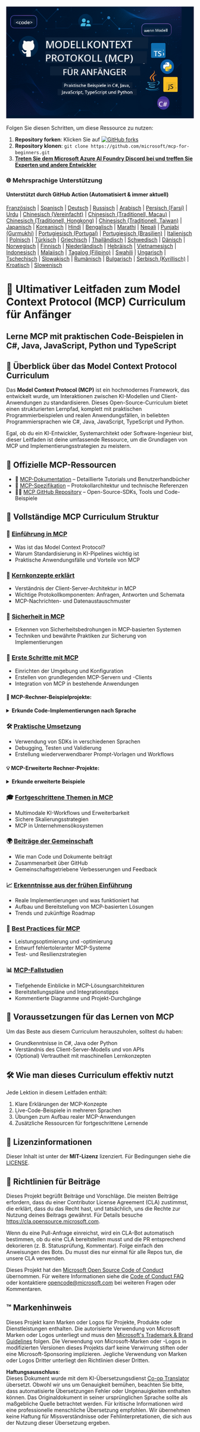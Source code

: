 <!--
CO_OP_TRANSLATOR_METADATA:
{
  "original_hash": "2a21391378c12ecfef50f866329dfde0",
  "translation_date": "2025-05-17T05:06:08+00:00",
  "source_file": "README.md",
  "language_code": "de"
}
-->
![MCP-für-Anfänger](../../translated_images/mcp-beginners.d21ba1f29a4d6177f2f95151a2f188ef968b4a2fdb50ce0d033d2aa1978ceb90.de.png)

Folgen Sie diesen Schritten, um diese Ressource zu nutzen:
1. **Repository forken**: Klicken Sie auf [![GitHub forks](https://img.shields.io/github/forks/microsoft/mcp-for-beginners.svg?style=social&label=Fork)](https://GitHub.com/microsoft/mcp-for-beginners/network)
2. **Repository klonen**: `git clone https://github.com/microsoft/mcp-for-beginners.git`
3. [**Treten Sie dem Microsoft Azure AI Foundry Discord bei und treffen Sie Experten und andere Entwickler**](https://discord.com/invite/ByRwuEEgH4)

### 🌐 Mehrsprachige Unterstützung

#### Unterstützt durch GitHub Action (Automatisiert & immer aktuell)
[Französisch](../fr/README.md) | [Spanisch](../es/README.md) | [Deutsch](./README.md) | [Russisch](../ru/README.md) | [Arabisch](../ar/README.md) | [Persisch (Farsi)](../fa/README.md) | [Urdu](../ur/README.md) | [Chinesisch (Vereinfacht)](../zh/README.md) | [Chinesisch (Traditionell, Macau)](../mo/README.md) | [Chinesisch (Traditionell, Hongkong)](../hk/README.md) | [Chinesisch (Traditionell, Taiwan)](../tw/README.md) | [Japanisch](../ja/README.md) | [Koreanisch](../ko/README.md) | [Hindi](../hi/README.md) | [Bengalisch](../bn/README.md) | [Marathi](../mr/README.md) | [Nepali](../ne/README.md) | [Punjabi (Gurmukhi)](../pa/README.md) | [Portugiesisch (Portugal)](../pt/README.md) | [Portugiesisch (Brasilien)](../br/README.md) | [Italienisch](../it/README.md) | [Polnisch](../pl/README.md) | [Türkisch](../tr/README.md) | [Griechisch](../el/README.md) | [Thailändisch](../th/README.md) | [Schwedisch](../sv/README.md) | [Dänisch](../da/README.md) | [Norwegisch](../no/README.md) | [Finnisch](../fi/README.md) | [Niederländisch](../nl/README.md) | [Hebräisch](../he/README.md) | [Vietnamesisch](../vi/README.md) | [Indonesisch](../id/README.md) | [Malaiisch](../ms/README.md) | [Tagalog (Filipino)](../tl/README.md) | [Swahili](../sw/README.md) | [Ungarisch](../hu/README.md) | [Tschechisch](../cs/README.md) | [Slowakisch](../sk/README.md) | [Rumänisch](../ro/README.md) | [Bulgarisch](../bg/README.md) | [Serbisch (Kyrillisch)](../sr/README.md) | [Kroatisch](../hr/README.md) | [Slowenisch](../sl/README.md)
# 🚀 Ultimativer Leitfaden zum Model Context Protocol (MCP) Curriculum für Anfänger

## **Lerne MCP mit praktischen Code-Beispielen in C#, Java, JavaScript, Python und TypeScript**

## 🧠 Überblick über das Model Context Protocol Curriculum

Das **Model Context Protocol (MCP)** ist ein hochmodernes Framework, das entwickelt wurde, um Interaktionen zwischen KI-Modellen und Client-Anwendungen zu standardisieren. Dieses Open-Source-Curriculum bietet einen strukturierten Lernpfad, komplett mit praktischen Programmierbeispielen und realen Anwendungsfällen, in beliebten Programmiersprachen wie C#, Java, JavaScript, TypeScript und Python.

Egal, ob du ein KI-Entwickler, Systemarchitekt oder Software-Ingenieur bist, dieser Leitfaden ist deine umfassende Ressource, um die Grundlagen von MCP und Implementierungsstrategien zu meistern.

## 🔗 Offizielle MCP-Ressourcen

- 📘 [MCP-Dokumentation](https://modelcontextprotocol.io/) – Detaillierte Tutorials und Benutzerhandbücher  
- 📜 [MCP-Spezifikation](https://spec.modelcontextprotocol.io/) – Protokollarchitektur und technische Referenzen  
- 🧑‍💻 [MCP GitHub Repository](https://github.com/modelcontextprotocol) – Open-Source-SDKs, Tools und Code-Beispiele  

## 🧭 Vollständige MCP Curriculum Struktur

### 📌 [Einführung in MCP](./00-Introduction/README.md)

- Was ist das Model Context Protocol?
- Warum Standardisierung in KI-Pipelines wichtig ist
- Praktische Anwendungsfälle und Vorteile von MCP

### 🧩 [Kernkonzepte erklärt](./01-CoreConcepts/README.md)

- Verständnis der Client-Server-Architektur in MCP
- Wichtige Protokollkomponenten: Anfragen, Antworten und Schemata
- MCP-Nachrichten- und Datenaustauschmuster

### 🔐 [Sicherheit in MCP](./02-Security/readme.md)

- Erkennen von Sicherheitsbedrohungen in MCP-basierten Systemen
- Techniken und bewährte Praktiken zur Sicherung von Implementierungen

### 🚀 [Erste Schritte mit MCP](./03-GettingStarted/README.md)

- Einrichten der Umgebung und Konfiguration
- Erstellen von grundlegenden MCP-Servern und -Clients
- Integration von MCP in bestehende Anwendungen

#### 🧮 MCP-Rechner-Beispielprojekte:
<details>
  <summary><strong>Erkunde Code-Implementierungen nach Sprache</strong></summary>

  - [C# MCP-Server-Beispiel](./03-GettingStarted/samples/csharp/README.md)
  - [Java MCP-Rechner](./03-GettingStarted/samples/java/calculator/README.md)
  - [JavaScript MCP-Demo](./03-GettingStarted/samples/javascript/README.md)
  - [Python MCP-Server](../../03-GettingStarted/samples/python/mcp_calculator_server.py)
  - [TypeScript MCP-Beispiel](./03-GettingStarted/samples/typescript/README.md)

</details>

### 🛠️ [Praktische Umsetzung](./04-PracticalImplementation/README.md)

- Verwendung von SDKs in verschiedenen Sprachen
- Debugging, Testen und Validierung
- Erstellung wiederverwendbarer Prompt-Vorlagen und Workflows

#### 💡 MCP-Erweiterte Rechner-Projekte:
<details>
  <summary><strong>Erkunde erweiterte Beispiele</strong></summary>

  - [Erweitertes C# Beispiel](./04-PracticalImplementation/samples/csharp/README.md)
  - [Java Container-App-Beispiel](./04-PracticalImplementation/samples/java/containerapp/README.md)
  - [JavaScript Erweitertes Beispiel](./04-PracticalImplementation/samples/javascript/README.md)
  - [Python Komplexe Implementierung](../../04-PracticalImplementation/samples/python/mcp_sample.py)
  - [TypeScript Container-Beispiel](./04-PracticalImplementation/samples/typescript/README.md)

</details>

### 🎓 [Fortgeschrittene Themen in MCP](./05-AdvancedTopics/README.md)

- Multimodale KI-Workflows und Erweiterbarkeit
- Sichere Skalierungsstrategien
- MCP in Unternehmensökosystemen

### 🌍 [Beiträge der Gemeinschaft](./06-CommunityContributions/README.md)

- Wie man Code und Dokumente beiträgt
- Zusammenarbeit über GitHub
- Gemeinschaftsgetriebene Verbesserungen und Feedback

### 📈 [Erkenntnisse aus der frühen Einführung](./07-CaseStudies/README.md)

- Reale Implementierungen und was funktioniert hat
- Aufbau und Bereitstellung von MCP-basierten Lösungen
- Trends und zukünftige Roadmap

### 📏 [Best Practices für MCP](./08-BestPractices/README.md)

- Leistungsoptimierung und -optimierung
- Entwurf fehlertoleranter MCP-Systeme
- Test- und Resilienzstrategien

### 📊 [MCP-Fallstudien](./09-CaseStudy/Readme.md)

- Tiefgehende Einblicke in MCP-Lösungsarchitekturen
- Bereitstellungspläne und Integrationstipps
- Kommentierte Diagramme und Projekt-Durchgänge

## 🎯 Voraussetzungen für das Lernen von MCP

Um das Beste aus diesem Curriculum herauszuholen, solltest du haben:

- Grundkenntnisse in C#, Java oder Python
- Verständnis des Client-Server-Modells und von APIs
- (Optional) Vertrautheit mit maschinellen Lernkonzepten

## 🛠️ Wie man dieses Curriculum effektiv nutzt

Jede Lektion in diesem Leitfaden enthält:

1. Klare Erklärungen der MCP-Konzepte  
2. Live-Code-Beispiele in mehreren Sprachen  
3. Übungen zum Aufbau realer MCP-Anwendungen  
4. Zusätzliche Ressourcen für fortgeschrittene Lernende  

## 📜 Lizenzinformationen

Dieser Inhalt ist unter der **MIT-Lizenz** lizenziert. Für Bedingungen siehe die [LICENSE](../../LICENSE).

## 🤝 Richtlinien für Beiträge

Dieses Projekt begrüßt Beiträge und Vorschläge. Die meisten Beiträge erfordern, dass du einer
Contributor License Agreement (CLA) zustimmst, die erklärt, dass du das Recht hast, und tatsächlich, uns die
Rechte zur Nutzung deines Beitrags gewährst. Für Details besuche <https://cla.opensource.microsoft.com>.

Wenn du eine Pull-Anfrage einreichst, wird ein CLA-Bot automatisch bestimmen, ob du eine CLA bereitstellen musst
und die PR entsprechend dekorieren (z. B. Statusprüfung, Kommentar). Folge einfach den Anweisungen
des Bots. Du musst dies nur einmal für alle Repos tun, die unsere CLA verwenden.

Dieses Projekt hat den [Microsoft Open Source Code of Conduct](https://opensource.microsoft.com/codeofconduct/) übernommen.
Für weitere Informationen siehe die [Code of Conduct FAQ](https://opensource.microsoft.com/codeofconduct/faq/) oder
kontaktiere [opencode@microsoft.com](mailto:opencode@microsoft.com) bei weiteren Fragen oder Kommentaren.

## ™️ Markenhinweis

Dieses Projekt kann Marken oder Logos für Projekte, Produkte oder Dienstleistungen enthalten. Die autorisierte Verwendung von Microsoft
Marken oder Logos unterliegt und muss den
[Microsoft's Trademark & Brand Guidelines](https://www.microsoft.com/legal/intellectualproperty/trademarks/usage/general) folgen.
Die Verwendung von Microsoft-Marken oder -Logos in modifizierten Versionen dieses Projekts darf keine Verwirrung stiften oder eine Microsoft-Sponsoring implizieren.
Jegliche Verwendung von Marken oder Logos Dritter unterliegt den Richtlinien dieser Dritten.

**Haftungsausschluss**:  
Dieses Dokument wurde mit dem KI-Übersetzungsdienst [Co-op Translator](https://github.com/Azure/co-op-translator) übersetzt. Obwohl wir uns um Genauigkeit bemühen, beachten Sie bitte, dass automatisierte Übersetzungen Fehler oder Ungenauigkeiten enthalten können. Das Originaldokument in seiner ursprünglichen Sprache sollte als maßgebliche Quelle betrachtet werden. Für kritische Informationen wird eine professionelle menschliche Übersetzung empfohlen. Wir übernehmen keine Haftung für Missverständnisse oder Fehlinterpretationen, die sich aus der Nutzung dieser Übersetzung ergeben.